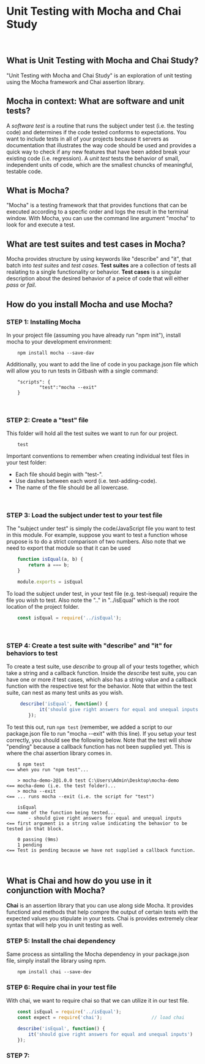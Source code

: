 # Unit Testing with Mocha and Chai Study

<br>

## What is Unit Testing with Mocha and Chai Study?
"Unit Testing with Mocha and Chai Study" is an exploration of unit testing using the Mocha framework and Chai assertion library.  

## Mocha in context: What are software and unit tests?
A *software test* is a routine that runs the subject under test (i.e. the testing code) and determines if the code tested conforms to 
expectations.  You want to include tests in all of your projects because it servers as documentation that illustrates the way code should
be used and provides a quick way to check if any new features that have been added break your existing code (i.e. regression). A *unit test* 
tests the behavior of small, independent units of code, which are the smallest chuncks of meaningful, testable code.

## What is Mocha?
"Mocha" is a testing framework that that provides functions that can be executed according to a specfic order and logs the result in 
the terminal window.  With Mocha, you can use the command line argument "mocha" to look for and execute a test. 

## What are test suites and test cases in Mocha?
Mocha provides structure by using keywords like "describe" and "it", that batch into *test suites* and *test cases*. **Test suites** are a collection
of tests all realating to a single functionality or behavior.  **Test cases** is a singular description about the desired behavior of a peice of code
that will either *pass* or *fail*.

## How do you install Mocha and use Mocha?

### STEP 1: Installing Mocha
In your project file (assuming you have already run "npm init"), install mocha to your development environment:
```
    npm install mocha --save-dav
```
Additionally, you want to add the line of code in you package.json file which will allow you to run tests in Gitbash with a single command:
```
    "scripts": {
            "test":"mocha --exit"   
    }
```

<br>

### STEP 2: Create a "test" file
This folder will hold all the test suites we want to run for our project.  
```
    test
```
Important conventions to remember when creating individual test files in your test folder:
* Each file should begin with "test-".
* Use dashes between each word (i.e. test-adding-code).
* The name of the file should be all lowercase.

<br>

### STEP 3: Load the subject under test to your test file
The "subject under test" is simply the code/JavaScript file you want to test in this module.  For example, suppose you want to test
a function whose prupose is to do a strict comparison of two numbers.  Also note that we need to export that module so that it can be used 
```JavaScript
    function isEqual(a, b) {
        return a === b;
    }

    module.exports = isEqual 
```
To load the subject under test, in your test file (e.g. test-isequal) require the file you wish to test.  Also note the ".." in "../isEqual" which
is the root location of the project folder.
```JavaScript
    const isEqual = require('../isEqual');
```

<br>

### STEP 4: Create a test suite with "describe" and "it" for behaviors to test
To create a test suite, use *describe* to group all of your tests together, which take a string and a callback function.  Inside the *describe* test suite, you 
can have one or more *it* test cases, which also has a string value and a callback function with the respective test for the behavior.  Note that within the test suite,
can nest as many test units as you wish.
```JavaScript
     describe('isEqual', function() {
            it('should give right answers for equal and unequal inputs')
        });
```
To test this out, run ```npm test``` (remember, we added a script to our package.json file to run "mocha  --exit" with this line). If you setup your test correctly, you
should see the following below.  Note that the test will show "pending" because a callback function has not been supplied yet.  This is where the chai assertion library comes in.
```
    $ npm test                                                              <== when you run "npm test"...

    > mocha-demo-2@1.0.0 test C:\Users\Admin\Desktop\mocha-demo             <== mocha-demo (i.e. the test folder)...
    > mocha --exit                                                          <== ... runs mocha --exit (i.e. the script for "test")

    isEqual                                                                 <== name of the function being tested...
        - should give right answers for equal and unequal inputs            <== first argument is a string value indicating the behavior to be tested in that block.

    0 passing (9ms)
    1 pending                                                               <== Test is pending because we have not supplied a callback function.

```


<br>


## What is Chai and how do you use in it conjunction with Mocha?
**Chai** is an assertion library that you can use along side Mocha.  It provides functiond and methods that help compre the output of certain tests with the expected values
you stipulate in your tests.  Chai is provides extremely clear syntax that will help you in unit testing as well.


### STEP 5: Install the chai dependency
Same process as sintalling the Mocha dependency in your package.json file, simply install the library using npm.
```
    npm install chai --save-dev
```

### STEP 6: Require chai in your test file
With chai, we want to require chai so that we can utilize it in our test file.
```JavaScript
    const isEqual = require('../isEqual');
    const expect = require('chai');                  // load chai

    describe('isEqual', function() {
        it('should give right answers for equal and unequal inputs')
    });
```

### STEP 7: 

